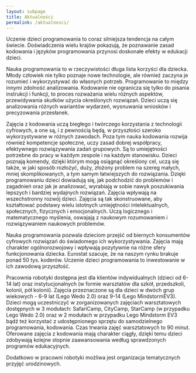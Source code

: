 ```yaml
---
layout: subpage
title: Aktualności
permalink: /aktualnosci/
---
```


     
<p {text-indent: 20px;p align=”justify”>Uczenie dzieci programowania to coraz silniejsza tendencja na całym świecie. Doświadczenia wielu krajów pokazują, że poznawanie zasad kodowania i języków programowania przynosi doskonałe efekty w edukacji dzieci.</p>
<p {text-indent: 20px;<p align=”justify”>Nauka programowania to w rzeczywistości długa lista korzyści dla dziecka. Młody człowiek nie tylko poznaje nowe technologie, ale również zaczyna je rozumieć i wykorzystywać do własnych potrzeb. Programowanie to między innymi zdolność analizowania. Kodowanie nie ogranicza się tylko do pisania instrukcji i funkcji, to proces rozważania wielu różnych aspektów, przewidywania skutków użycia określonych rozwiązań. Dzieci uczą się analizowania różnych wariantów wydarzeń, wysnuwania wniosków i precyzowania przesłanek.</p> 
<p {text-indent: 20px;p align=”justify”>Zajęcia z kodowania uczą biegłego i twórczego korzystania z technologii cyfrowych, a one są, i z pewnością będą, w przyszłości szeroko wykorzystywane w różnych zawodach. Poza tym nauka kodowania rozwija również kompetencje społeczne, uczy zasad dobrej współpracy, efektywnego rozwiązywania zadań grupowych. Są to umiejętności potrzebne do pracy w każdym zespole i na każdym stanowisku. Dzieci poznają komendy, dzięki którym mogą osiągnąć określony cel, uczą się także, w jaki sposób rozłożyć, duży, złożony problem na szereg małych, mniej skomplikowanych, a tym samym łatwiejszych do rozwiązania. Dzięki programowaniu dzieci dowiadują się, jak podchodzić do problemów i zagadnień oraz jak je analizować, wyrabiają w sobie nawyk poszukiwania lepszych i bardziej wydajnych rozwiązań. Zajęcia wpływają na wszechstronny rozwój dzieci. Zajęcia są tak skonstruowane, aby kształtować podstawy wielu istotnych umiejętności intelektualnych, społecznych, fizycznych i emocjonalnych. Uczą logicznego i matematycznego myślenia, oswajają z naukowym rozumowaniem i rozwiązywaniem naukowych problemów.</p>
<p {text-indent: 20px;p align=”justify”>Nauka programowania pozwala dzieciom przejść od biernych konsumentów cyfrowych rozwiązań do świadomego ich wykorzystywania. Zajęcia mają charakter ogólnorozwojowy i wpływają pozytywnie na różne sfery funkcjonowania dziecka. Eurostat szacuje, że na naszym rynku brakuje ponad 50 tys. koderów. Uczenie dzieci programowania to inwestowanie w ich zawodową przyszłość.</p>
<p {text-indent: 20px;p align=”justify”>Pracownia robotyki dostępna jest dla klientów indywidualnych (dzieci od 6-14 lat) oraz instytucjonalnych (w formie warsztatów dla szkół, przedszkoli, kolonii, pół kolonii). Zajęcia przeznaczone są dla dzieci w dwóch grup wiekowych - 6-9 lat (Lego Wedo 2.0) oraz 9-14 (Lego MindstormEV3). Dzieci mogą uczestniczyć w zorganizowanych zajęciach warsztatowych dostępnych w 3 modułach: SafariCamp, CityCamp, StarCamp (w przypadku Lego Wedo 2.0) oraz w 2 modułach w przypadku Lego Mindstorm EV3 bądź też korzystać z udostępnionego sprzętu do samodzielnego programowania, kodowania. Czas trwania zajęć warsztatowych to 90 minut. Oferowane zajęcia z kodowania mają charakter ciągły, dzięki temu dzieci zdobywają kolejne stopnie zaawansowania według sprawdzonych programów edukacyjnych.</p>
<p {text-indent: 20px;p align=”justify”>Dodatkowo w pracowni robotyki możliwa jest organizacja tematycznych przyjęć urodzinowych.</p>
